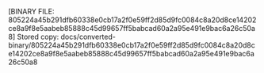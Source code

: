 [BINARY FILE: 805224a45b291dfb60338e0cb17a2f0e59ff2d85d9fc0084c8a20d8ce14202ce8a9f8e5aabeb85888c45d99657ff5babcad60a2a95e491e9bac6a26c50a8]
Stored copy: docs/converted-binary/805224a45b291dfb60338e0cb17a2f0e59ff2d85d9fc0084c8a20d8ce14202ce8a9f8e5aabeb85888c45d99657ff5babcad60a2a95e491e9bac6a26c50a8
